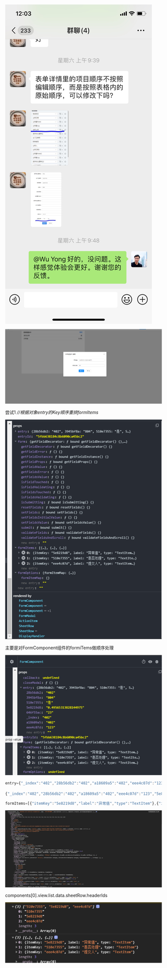 ![95f6fb5b-e38b-4882-9230-8c71f248ec56](表单详情.assets/95f6fb5b-e38b-4882-9230-8c71f248ec56.jpg)



![image-20201222105412574](表单详情.assets/image-20201222105412574.png)







尝试1 *//根据对象entry的Key顺序重排formItems*

![image-20201222111647965](表单详情.assets/image-20201222111647965.png)

主要是对FormComponent组件的formiTems做顺序处理

![image-20201222113822412](表单详情.assets/image-20201222113822412.png)

```js
entry={"_index":"402","28b56db2":"402","a18609a5":"402","eee4c07d":"123","5e8219d8":"0.49565313828144975","510e7355":"是","646f55ac":"23","3945bf8a":"804"}

{"_index":"402","28b56db2":"402","a18609a5":"402","eee4c07d":"123","5e8219d8":"0.49565313828144975","510e7355":"是","646f55ac":"23","3945bf8a":"804"}
```

```js
formItems=[{"itemKey":"5e8219d8","label":"异常值","type":"TextItem"},{"itemKey":"510e7355","label":"是否处理","type":"TextItem"},{"itemKey":"eee4c07d","label":"提交人","type":"TextItem"}]
```

![image-20201222133856256](表单详情.assets/image-20201222133856256.png)

components[0].view.list.data.sheetRow.headerIds



![image-20201222134701285](表单详情.assets/image-20201222134701285.png)


